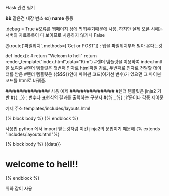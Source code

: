 Flask 관련 필기

__&&__ 같은건 내장 변소
ex) __name__ 등등


.debug = True #오류를 웹페이지 상에 띄워주기때문에 사용. 하지만 실제 오픈 시에는 서버의 자료목록이 다 보이므로 사용하지 않거나 False

@.route('파일위치', methods=['Get or POST']) : 웹을 파일위치부터 받아 온다는것

def index():
    # return "Welcom to hell"
    return render_template("index.html",data="Kim") 
    #렌더 템플릿을 이용하여 index.hmtl을 보여줌
    #랜더 템플릿은 첫번째 인자로 html파일 경로, 두번째로 인자로 전달할 데이터를 받음
    #렌더 템플릿은 {{$$$}}안에 파이썬 코드(여기선 변수)가 있으면 그 파이썬 코드를 html로 바꿔줌.

################ 사용 예제 ################
    #렌더 템플릿은 jinja2 기반
    #{{...}} : 변수나 표현식의 결과를 출력하는 구분자
    #{%...%} : if문이나 각종 제어문

예제 주소
templates/includes/layouts.html

{% block body %} 
    <!-- 이렇게 해놓으면 body태그를 블록으로 잡아 다른 곳에서는 위아래에 있는 기본 설정값을 입력하지 않아도 된다. -->
{% endblock %}

사용법
python 에서 import  받는것처럼 이건 jinja2의 문법이기 떄문에 
{% extends "includes/layouts.html"%} 
<!-- 진자 엔진의 import방법 = extends -->
{% block body %}
{{data}}
<h1>welcome to hell!!</h1>
{% endblock %}

위와 같이 사용
